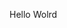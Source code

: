 Hello Wolrd














































































































































































































































































































































































































































































































































































































































































































































































































































































































































































































































































































































































































































































































































































































































































































































































































































































































































































































































































































































































































































































































































































































































































































































































































































































































































































































































































































































































































































































































































































































































































































































































































































